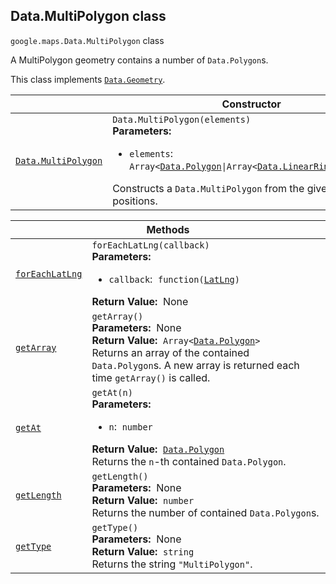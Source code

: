 
<devsite-heading text=" Data.MultiPolygon class" for="Data.MultiPolygon" level="h2" link="" toc="" back-to-top=""><h2 id="Data.MultiPolygon" is-upgraded="">Data.MultiPolygon class</h2></devsite-heading>
<p>
<code translate="no" dir="ltr"><span itemprop="path">google.maps</span>.<span itemprop="name">Data.MultiPolygon</span></code>
class
</p>
<p>A MultiPolygon geometry contains a number of <code translate="no" dir="ltr">Data.Polygon</code>s.</p>
<p>This class implements
<code translate="no" dir="ltr"><a href="Data.Geometry.md">Data.Geometry</a></code>.
</p>
<div class="devsite-table-wrapper"><table class="constructors responsive" summary="class Data.MultiPolygon - Constructor">
<thead>
<tr><th colspan="2" id="Data.MultiPolygon.constructor">Constructor</th>
</tr></thead>
<tbody>
<tr>
<td><code translate="no" dir="ltr"><a class="secret-link" href="#Data.MultiPolygon.constructor"><span>Data.MultiPolygon</span></a></code></td>
<td><div><code translate="no" dir="ltr">Data.MultiPolygon(elements)</code></div>
<div class="desc"><strong>Parameters:</strong>&nbsp; <ul>
<li><code translate="no" dir="ltr">elements</code>:&nbsp; <code translate="no" dir="ltr">Array&lt;<a href="Data.Polygon.md">Data.Polygon</a>|Array&lt;<a href="Data.LinearRing.md">Data.LinearRing</a>|Array&lt;<a href="LatLng.md">LatLng</a>|<a href="LatLngLiteral.md">LatLngLiteral</a>&gt;&gt;&gt;</code></li>
</ul></div>
<div class="desc">Constructs a <code translate="no" dir="ltr">Data.MultiPolygon</code> from the given <code translate="no" dir="ltr">Data.Polygon</code>s or arrays of positions.</div></td>
</tr>
</tbody>
</table></div>
<div class="devsite-table-wrapper"><table class="methods responsive" summary="class Data.MultiPolygon - Methods">
<thead>
<tr><th colspan="2">Methods</th>
</tr></thead>
<tbody>
<tr id="Data.MultiPolygon.forEachLatLng">
<td itemprop="property"><code translate="no" dir="ltr"><a class="secret-link" href="#Data.MultiPolygon.forEachLatLng"><span>forEachLatLng</span></a></code></td>
<td><div><code translate="no" dir="ltr">forEachLatLng(callback)</code></div>
<div class="desc"><strong>Parameters:</strong>&nbsp; <ul>
<li><code translate="no" dir="ltr">callback</code>:&nbsp; <code translate="no" dir="ltr">function(<a href="LatLng.md">LatLng</a>)</code></li>
</ul></div>
<div class="desc"><strong>Return Value:</strong>&nbsp; None</div>
<div class="desc"></div></td>
</tr>
<tr id="Data.MultiPolygon.getArray">
<td itemprop="property"><code translate="no" dir="ltr"><a class="secret-link" href="#Data.MultiPolygon.getArray"><span>getArray</span></a></code></td>
<td><div><code translate="no" dir="ltr">getArray()</code></div>
<div class="desc"><strong>Parameters:</strong>&nbsp; None</div>
<div class="desc"><strong>Return Value:</strong>&nbsp; <code translate="no" dir="ltr">Array&lt;<a href="Data.Polygon.md">Data.Polygon</a>&gt;</code></div>
<div class="desc">Returns an array of the contained <code translate="no" dir="ltr">Data.Polygon</code>s. A new array is returned each time <code translate="no" dir="ltr">getArray()</code> is called.</div></td>
</tr>
<tr id="Data.MultiPolygon.getAt">
<td itemprop="property"><code translate="no" dir="ltr"><a class="secret-link" href="#Data.MultiPolygon.getAt"><span>getAt</span></a></code></td>
<td><div><code translate="no" dir="ltr">getAt(n)</code></div>
<div class="desc"><strong>Parameters:</strong>&nbsp; <ul>
<li><code translate="no" dir="ltr">n</code>:&nbsp; <code translate="no" dir="ltr">number</code></li>
</ul></div>
<div class="desc"><strong>Return Value:</strong>&nbsp; <code translate="no" dir="ltr"><a href="Data.Polygon.md">Data.Polygon</a></code></div>
<div class="desc">Returns the <code translate="no" dir="ltr">n</code>-th contained <code translate="no" dir="ltr">Data.Polygon</code>.</div></td>
</tr>
<tr id="Data.MultiPolygon.getLength">
<td itemprop="property"><code translate="no" dir="ltr"><a class="secret-link" href="#Data.MultiPolygon.getLength"><span>getLength</span></a></code></td>
<td><div><code translate="no" dir="ltr">getLength()</code></div>
<div class="desc"><strong>Parameters:</strong>&nbsp; None</div>
<div class="desc"><strong>Return Value:</strong>&nbsp; <code translate="no" dir="ltr">number</code></div>
<div class="desc">Returns the number of contained <code translate="no" dir="ltr">Data.Polygon</code>s.</div></td>
</tr>
<tr id="Data.MultiPolygon.getType">
<td itemprop="property"><code translate="no" dir="ltr"><a class="secret-link" href="#Data.MultiPolygon.getType"><span>getType</span></a></code></td>
<td><div><code translate="no" dir="ltr">getType()</code></div>
<div class="desc"><strong>Parameters:</strong>&nbsp; None</div>
<div class="desc"><strong>Return Value:</strong>&nbsp; <code translate="no" dir="ltr">string</code></div>
<div class="desc">Returns the string <code translate="no" dir="ltr">"MultiPolygon"</code>.</div></td>
</tr>
</tbody>
</table></div>
<script src="replace_links.js"></script>
